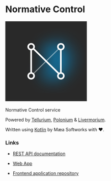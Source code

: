 # Normative Control
![Normative Control](normative-control.svg)

Normative Control service

Powered by 
[Tellurium](tellurium/src/main/resources/tellurium.svg),
[Polonium](polonium/src/main/resources/polonium.svg) &
[Livermorium](livermorium/src/main/resources/livermorium.svg).

Written using [Kotlin](https://kotlinlang.org/) by Mæa Softworks with ❤.

### Links

- [REST API documentation](https://normative-control-api.herokuapp.com/docs)

- [Web App](https://normative-control.herokuapp.com/)

- [Frontend application repository](https://github.com/EliteHacker228/normative-control)